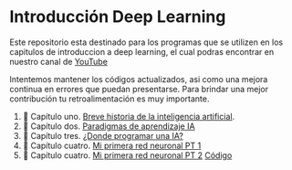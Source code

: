 # Introducción Deep Learning

Este repositorio esta destinado para los programas que se utilizen en los capitulos de introduccion a deep learning, el cual podras encontrar en nuestro canal de [YouTube](https://www.youtube.com/channel/UClnvyR4bBvd2gXOkBS03jew)

Intentemos mantener los códigos actualizados, asi como una mejora continua en errores que puedan presentarse. Para brindar una mejor contribución tu retroalimentación es muy importante.

1. :movie_camera: Capítulo uno. [Breve historia de la inteligencia artificial](https://www.youtube.com/watch?v=z6mFrGb3-sM&t).
2. :movie_camera: Capítulo dos. [Paradigmas de aprendizaje IA](https://www.youtube.com/watch?v=b-7mR8-IwfQ&t)
3. :movie_camera: Capítulo tres. [¿Donde programar una IA?](https://www.youtube.com/watch?v=Do5tZjsxhl4&t)
4. :movie_camera: Capítulo cuatro. [Mi primera red neuronal PT 1](https://www.youtube.com/watch?v=2R3iiMWlnhM&t)
5. :movie_camera: Capítulo cuatro. [Mi primera red neuronal PT 2](https://www.youtube.com/watch?v=YjFZF51Z0iE&t) [Código](https://github.com/FereBell/IntroduccionDeepLearning/blob/master/Mi_primera_red_neuronal.ipynb)
